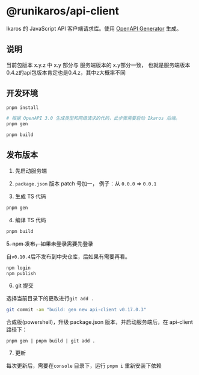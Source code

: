 # @runikaros/api-client

Ikaros 的 JavaScript API 客户端请求库。使用
[OpenAPI Generator](https://openapi-generator.tech/) 生成。

## 说明
当前包版本 x.y.z 中 x.y 部分与 服务端版本的 x.y部分一致，
也就是服务端版本0.4.z的api包版本肯定也是0.4.z，其中z大概率不同

## 开发环境

```bash
pnpm install
```

```bash
# 根据 OpenAPI 3.0 生成类型和网络请求的代码，此步骤需要启动 Ikaros 后端。
pnpm gen
```

```bash
pnpm build
```

## 发布版本

1. 先启动服务端

2. `package.json` 版本 patch 号加一，
   例子：从 `0.0.0` => `0.0.1`

3. 生成 TS 代码

```bash
pnpm gen
```

4. 编译 TS 代码

```bash
pnpm build
```



~~5. npm 发布，如果未登录需要先登录~~

自`v0.10.4`后不发布到中央仓库，后如果有需要再看。

```bash
npm login
npm publish
```


6. git 提交

选择当前目录下的更改进行`git add .`

```bash
git commit -am "build: gen new api-client v0.17.0.3"
```

合成版(powershell)，升级 package.json 版本，并启动服务端后，在 api-client 路径下：

```
pnpm gen | pnpm build | git add .

```

7. 更新

每次更新后，需要在`console` 目录下，运行 `pnpm i` 重新安装下依赖
